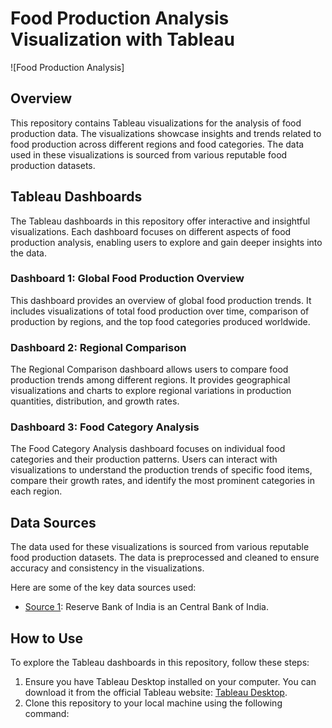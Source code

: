 # Food Production Analysis Visualization with Tableau

![Food Production Analysis]

## Overview

This repository contains Tableau visualizations for the analysis of food production data. The visualizations showcase insights and trends related to food production across different regions and food categories. The data used in these visualizations is sourced from various reputable food production datasets.

## Tableau Dashboards

The Tableau dashboards in this repository offer interactive and insightful visualizations. Each dashboard focuses on different aspects of food production analysis, enabling users to explore and gain deeper insights into the data.

### Dashboard 1: Global Food Production Overview

This dashboard provides an overview of global food production trends. It includes visualizations of total food production over time, comparison of production by regions, and the top food categories produced worldwide.

### Dashboard 2: Regional Comparison

The Regional Comparison dashboard allows users to compare food production trends among different regions. It provides geographical visualizations and charts to explore regional variations in production quantities, distribution, and growth rates.

### Dashboard 3: Food Category Analysis

The Food Category Analysis dashboard focuses on individual food categories and their production patterns. Users can interact with visualizations to understand the production trends of specific food items, compare their growth rates, and identify the most prominent categories in each region.

## Data Sources

The data used for these visualizations is sourced from various reputable food production datasets. The data is preprocessed and cleaned to ensure accuracy and consistency in the visualizations.

Here are some of the key data sources used:

- [Source 1](rbi.gov.in): Reserve Bank of India is an Central Bank of India.


## How to Use

To explore the Tableau dashboards in this repository, follow these steps:

1. Ensure you have Tableau Desktop installed on your computer. You can download it from the official Tableau website: [Tableau Desktop](https://www.tableau.com/products/desktop).
2. Clone this repository to your local machine using the following command:

